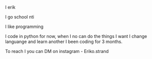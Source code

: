 I erik

I go school nti

I like programming

I code in python for now, when I no can do the things I want I change languange and learn another
I been coding for 3 months.

To reach I you can DM on instagram - Eriko.strand

<!---
ErikoStrand/ErikoStrand is a ✨ special ✨ repository because its `README.md` (this file) appears on your GitHub profile.
You can click the Preview link to take a look at your changes.
--->

